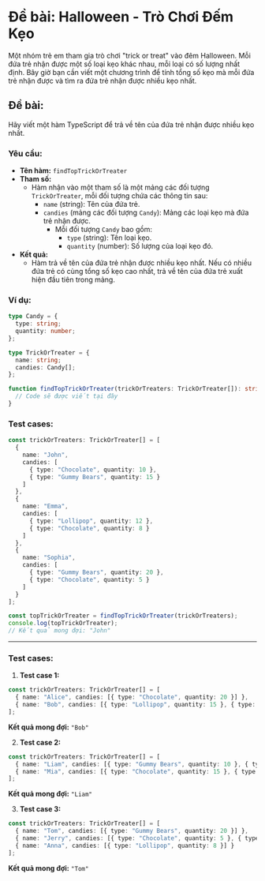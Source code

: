 # Đề bài: Halloween - Trò Chơi Đếm Kẹo

Một nhóm trẻ em tham gia trò chơi "trick or treat" vào đêm Halloween. Mỗi đứa trẻ nhận được một số loại kẹo khác nhau, mỗi loại có số lượng nhất định. Bây giờ bạn cần viết một chương trình để tính tổng số kẹo mà mỗi đứa trẻ nhận được và tìm ra đứa trẻ nhận được nhiều kẹo nhất.

## Đề bài:
Hãy viết một hàm TypeScript để trả về tên của đứa trẻ nhận được nhiều kẹo nhất.

### Yêu cầu:
- **Tên hàm:** `findTopTrickOrTreater`
- **Tham số:** 
  - Hàm nhận vào một tham số là một mảng các đối tượng `TrickOrTreater`, mỗi đối tượng chứa các thông tin sau:
    - `name` (string): Tên của đứa trẻ.
    - `candies` (mảng các đối tượng `Candy`): Mảng các loại kẹo mà đứa trẻ nhận được.
      - Mỗi đối tượng `Candy` bao gồm:
        - `type` (string): Tên loại kẹo.
        - `quantity` (number): Số lượng của loại kẹo đó.
- **Kết quả:** 
  - Hàm trả về tên của đứa trẻ nhận được nhiều kẹo nhất. Nếu có nhiều đứa trẻ có cùng tổng số kẹo cao nhất, trả về tên của đứa trẻ xuất hiện đầu tiên trong mảng.

### Ví dụ:
```typescript
type Candy = {
  type: string;
  quantity: number;
};

type TrickOrTreater = {
  name: string;
  candies: Candy[];
};

function findTopTrickOrTreater(trickOrTreaters: TrickOrTreater[]): string {
  // Code sẽ được viết tại đây
}
```

### Test cases:

```typescript
const trickOrTreaters: TrickOrTreater[] = [
  { 
    name: "John", 
    candies: [
      { type: "Chocolate", quantity: 10 },
      { type: "Gummy Bears", quantity: 15 }
    ] 
  },
  { 
    name: "Emma", 
    candies: [
      { type: "Lollipop", quantity: 12 },
      { type: "Chocolate", quantity: 8 }
    ] 
  },
  { 
    name: "Sophia", 
    candies: [
      { type: "Gummy Bears", quantity: 20 },
      { type: "Chocolate", quantity: 5 }
    ] 
  }
];

const topTrickOrTreater = findTopTrickOrTreater(trickOrTreaters);
console.log(topTrickOrTreater);
// Kết quả mong đợi: "John"
```

---

### Test cases:

1. **Test case 1:**
```typescript
const trickOrTreaters: TrickOrTreater[] = [
  { name: "Alice", candies: [{ type: "Chocolate", quantity: 20 }] },
  { name: "Bob", candies: [{ type: "Lollipop", quantity: 15 }, { type: "Chocolate", quantity: 10 }] }
];
```
   **Kết quả mong đợi:** `"Bob"`

2. **Test case 2:**
```typescript
const trickOrTreaters: TrickOrTreater[] = [
  { name: "Liam", candies: [{ type: "Gummy Bears", quantity: 10 }, { type: "Chocolate", quantity: 10 }] },
  { name: "Mia", candies: [{ type: "Chocolate", quantity: 15 }, { type: "Lollipop", quantity: 5 }] }
];
```
**Kết quả mong đợi:** `"Liam"`

3. **Test case 3:**
```typescript
const trickOrTreaters: TrickOrTreater[] = [
  { name: "Tom", candies: [{ type: "Gummy Bears", quantity: 20 }] },
  { name: "Jerry", candies: [{ type: "Chocolate", quantity: 5 }, { type: "Lollipop", quantity: 3 }] },
  { name: "Anna", candies: [{ type: "Lollipop", quantity: 8 }] }
];
```
**Kết quả mong đợi:** `"Tom"`
